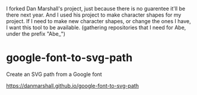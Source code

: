 I forked Dan Marshall's project, just because there is no guarentee it'll be there next year.  And I used his project to make character shapes for my project.  If I need to make new character shapes, or change the ones I have, I want this tool to be available. 
(gathering repositories that I need for Abe, under the prefix "Abe_")

# google-font-to-svg-path
Create an SVG path from a Google font

https://danmarshall.github.io/google-font-to-svg-path
